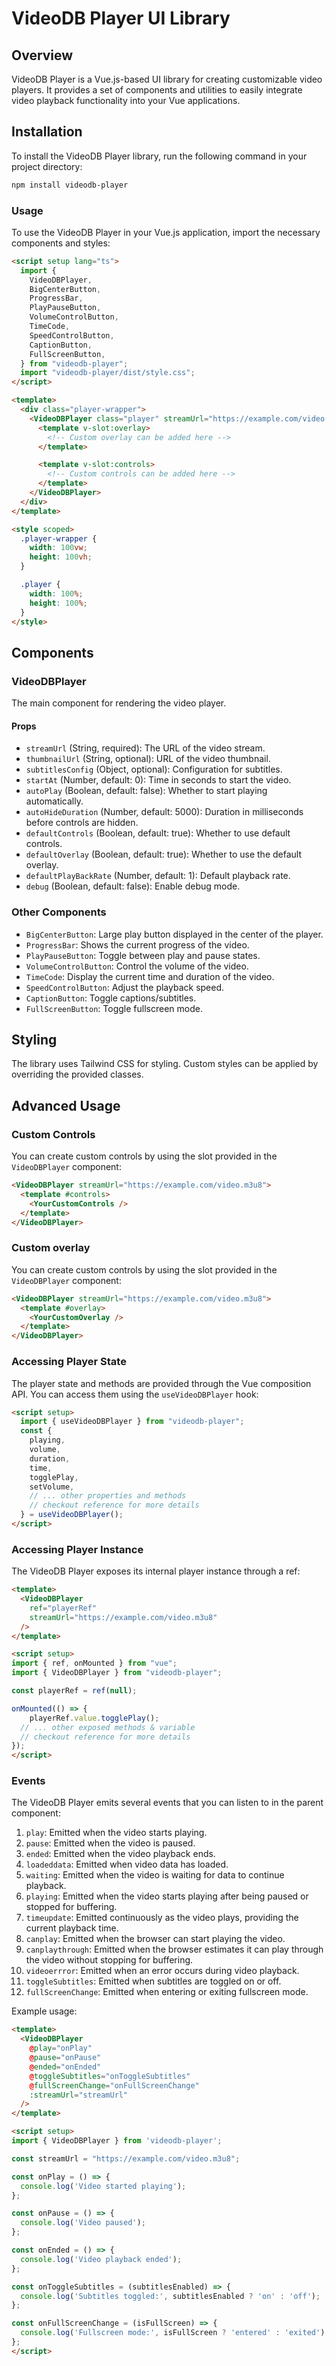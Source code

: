 # VideoDB Player UI Library

## Overview

VideoDB Player is a Vue.js-based UI library for creating customizable video players. It provides a set of components and utilities to easily integrate video playback functionality into your Vue applications.

## Installation

To install the VideoDB Player library, run the following command in your project directory:

```bash
npm install videodb-player
```

### Usage

To use the VideoDB Player in your Vue.js application, import the necessary components and styles:

```html
<script setup lang="ts">
  import {
    VideoDBPlayer,
    BigCenterButton,
    ProgressBar,
    PlayPauseButton,
    VolumeControlButton,
    TimeCode,
    SpeedControlButton,
    CaptionButton,
    FullScreenButton,
  } from "videodb-player";
  import "videodb-player/dist/style.css";
</script>

<template>
  <div class="player-wrapper">
    <VideoDBPlayer class="player" streamUrl="https://example.com/video.m3u8">
      <template v-slot:overlay>
        <!-- Custom overlay can be added here -->
      </template>

      <template v-slot:controls>
        <!-- Custom controls can be added here -->
      </template>
    </VideoDBPlayer>
  </div>
</template>

<style scoped>
  .player-wrapper {
    width: 100vw;
    height: 100vh;
  }

  .player {
    width: 100%;
    height: 100%;
  }
</style>
```

## Components

### VideoDBPlayer

The main component for rendering the video player.

#### Props

- `streamUrl` (String, required): The URL of the video stream.
- `thumbnailUrl` (String, optional): URL of the video thumbnail.
- `subtitlesConfig` (Object, optional): Configuration for subtitles.
- `startAt` (Number, default: 0): Time in seconds to start the video.
- `autoPlay` (Boolean, default: false): Whether to start playing automatically.
- `autoHideDuration` (Number, default: 5000): Duration in milliseconds before controls are hidden.
- `defaultControls` (Boolean, default: true): Whether to use default controls.
- `defaultOverlay` (Boolean, default: true): Whether to use the default overlay.
- `defaultPlayBackRate` (Number, default: 1): Default playback rate.
- `debug` (Boolean, default: false): Enable debug mode.

### Other Components

- `BigCenterButton`: Large play button displayed in the center of the player.
- `ProgressBar`: Shows the current progress of the video.
- `PlayPauseButton`: Toggle between play and pause states.
- `VolumeControlButton`: Control the volume of the video.
- `TimeCode`: Display the current time and duration of the video.
- `SpeedControlButton`: Adjust the playback speed.
- `CaptionButton`: Toggle captions/subtitles.
- `FullScreenButton`: Toggle fullscreen mode.

## Styling

The library uses Tailwind CSS for styling. Custom styles can be applied by overriding the provided classes.

## Advanced Usage

### Custom Controls

You can create custom controls by using the slot provided in the `VideoDBPlayer` component:

```html
<VideoDBPlayer streamUrl="https://example.com/video.m3u8">
  <template #controls>
    <YourCustomControls />
  </template>
</VideoDBPlayer>
```

### Custom overlay

You can create custom controls by using the slot provided in the `VideoDBPlayer` component:

```html
<VideoDBPlayer streamUrl="https://example.com/video.m3u8">
  <template #overlay>
    <YourCustomOverlay />
  </template>
</VideoDBPlayer>
```

### Accessing Player State

The player state and methods are provided through the Vue composition API. You can access them using the `useVideoDBPlayer` hook:

```html
<script setup>
  import { useVideoDBPlayer } from "videodb-player";
  const {
    playing,
    volume,
    duration,
    time,
    togglePlay,
    setVolume,
    // ... other properties and methods
    // checkout reference for more details
  } = useVideoDBPlayer();
</script>
```

### Accessing Player Instance 

The VideoDB Player exposes its internal player instance through a ref:

```html
<template>
  <VideoDBPlayer
    ref="playerRef"
    streamUrl="https://example.com/video.m3u8"
  />
</template>

<script setup>
import { ref, onMounted } from "vue";
import { VideoDBPlayer } from "videodb-player";

const playerRef = ref(null);

onMounted(() => {
    playerRef.value.togglePlay();
  // ... other exposed methods & variable
  // checkout reference for more details
});
</script>
```


### Events

The VideoDB Player emits several events that you can listen to in the parent component:

1. `play`: Emitted when the video starts playing.
2. `pause`: Emitted when the video is paused.
3. `ended`: Emitted when the video playback ends.
4. `loadeddata`: Emitted when video data has loaded.
5. `waiting`: Emitted when the video is waiting for data to continue playback.
6. `playing`: Emitted when the video starts playing after being paused or stopped for buffering.
7. `timeupdate`: Emitted continuously as the video plays, providing the current playback time.
8. `canplay`: Emitted when the browser can start playing the video.
9. `canplaythrough`: Emitted when the browser estimates it can play through the video without stopping for buffering.
10. `videoerrror`: Emitted when an error occurs during video playback.
11. `toggleSubtitles`: Emitted when subtitles are toggled on or off.
12. `fullScreenChange`: Emitted when entering or exiting fullscreen mode.

Example usage:
```html
<template>
  <VideoDBPlayer
    @play="onPlay"
    @pause="onPause"
    @ended="onEnded"
    @toggleSubtitles="onToggleSubtitles"
    @fullScreenChange="onFullScreenChange"
    :streamUrl="streamUrl"
  />
</template>

<script setup>
import { VideoDBPlayer } from 'videodb-player';

const streamUrl = "https://example.com/video.m3u8";

const onPlay = () => {
  console.log('Video started playing');
};

const onPause = () => {
  console.log('Video paused');
};

const onEnded = () => {
  console.log('Video playback ended');
};

const onToggleSubtitles = (subtitlesEnabled) => {
  console.log('Subtitles toggled:', subtitlesEnabled ? 'on' : 'off');
};

const onFullScreenChange = (isFullScreen) => {
  console.log('Fullscreen mode:', isFullScreen ? 'entered' : 'exited');
};
</script>
```


